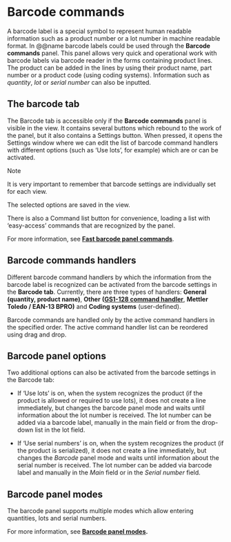 # Barcode commands


A barcode label is a special symbol to represent human readable information such as a product number or a lot number in machine readable format. In @@name barcode labels could be used through the **Barcode commands** panel. This panel allows very quick and operational work with barcode labels via barcode reader in the forms containing product lines. The product can be added in the lines by using their product name, part number or a product code (using coding systems). Information such as *quantity*, *lot* or *serial number* can also be inputted.

## The barcode tab

The Barcode tab is accessible only if the **Barcode commands** panel is visible in the view. It contains several buttons which rebound to the work of the panel, but it also contains a Settings button. When pressed, it opens the Settings window where we can edit the list of barcode command handlers with different options (such as ‘Use lots’, for example) which are or can be activated. 

> [!NOTE] 
> 
> It is very important to remember that barcode settings are individually set for each view. 
> 
> The selected options are saved in the view.

There is also a Command list button for convenience, loading a list with ‘easy-access’ commands that are recognized by the panel. 

For more information, see **[Fast barcode panel commands](https://docs.erp.net/winclient/introduction/barcode-commands/fast-commands.html)**.

## Barcode commands handlers

Different barcode command handlers by which the information from the barcode label is recognized can be activated from the barcode settings in the **Barcode tab**. Currently, there are three types of handlers: **General (quantity, product name)**, **Other** **([GS1-128 command handler](https://docs.erp.net/winclient/introduction/barcode-commands/barcode-handler.html)**, **Mettler Toledo / EAN-13 BPRO)** and **Coding systems** (user-defined). 

Barcode commands are handled only by the active command handlers in the specified order. The active command handler list can be reordered using drag and drop.

## Barcode panel options

 Two additional options can also be activated from the barcode settings in the Barcode tab: 
 
- If ‘Use lots’ is on, when the system recognizes the product (if the product is allowed or required to use lots), it does not create a line immediately, but changes the barcode panel mode and waits until information about the lot number is received. The lot number can be added via a barcode label, manually in the main field or from the drop-down list in the lot field.

- If ‘Use serial numbers’ is on, when the system recognizes the product (if the product is serialized), it does not create a line immediately, but changes the *Barcode* panel mode and waits until information about the serial number is received. The lot number can be added via barcode label and manually in the *Main* field or in the *Serial number* field.

## Barcode panel modes

The barcode panel supports multiple modes which allow entering quantities, lots and serial numbers. 

For more information, see **[Barcode panel modes](https://docs.erp.net/winclient/introduction/barcode-commands/barcode-modes/index.html).**
